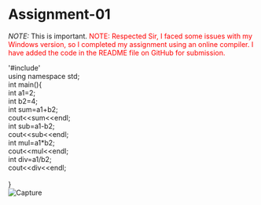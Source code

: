 # Assignment-01
*NOTE:* This is important.
<span style="color:red">NOTE: Respected Sir,
I faced some issues with my Windows version, so I completed my assignment using an online compiler.
I have added the code in the README file on GitHub for submission.</span>


'#include<iostream>'<br>
using namespace std;<br>
int main(){<br>
    int a1=2;<br>
    int b2=4;<br>
    int sum=a1+b2;<br>
    cout<<sum<<endl;<br>
    int sub=a1-b2;<br>
    cout<<sub<<endl;<br>
    int mul=a1*b2;<br>
    cout<<mul<<endl;<br>
    int div=a1/b2;<br>
    cout<<div<<endl;<br>    
}<br>
![Capture](https://github.com/user-attachments/assets/9ce5e301-ca36-42db-b513-d5a6f28116dd)
